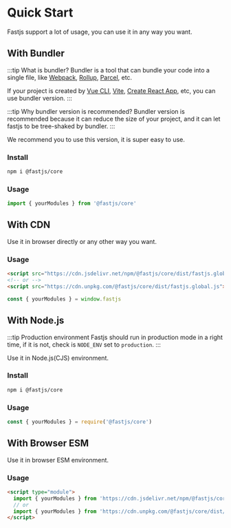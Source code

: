 # Quick Start

Fastjs support a lot of usage, you can use it in any way you want.

## With Bundler <Badge text="Recommended" />

:::tip What is bundler?
Bundler is a tool that can bundle your code into a single file, like [Webpack](https://webpack.js.org/), [Rollup](https://rollupjs.org/guide/en/), [Parcel](https://parceljs.org/), etc.

If your project is created by [Vue CLI](https://cli.vuejs.org/), [Vite](https://vitejs.dev/), [Create React App](https://create-react-app.dev/), etc, you can use bundler version.
:::

:::tip Why bundler version is recommended?
Bundler version is recommended because it can reduce the size of your project, and it can let fastjs to be tree-shaked by bundler.
:::

We recommend you to use this version, it is super easy to use.

### Install



```bash
npm i @fastjs/core
```

### Usage

```js
import { yourModules } from '@fastjs/core'
```

## With CDN

Use it in browser directly or any other way you want.

### Usage

```html
<script src="https://cdn.jsdelivr.net/npm/@fastjs/core/dist/fastjs.global.js"></script>
<!-- or -->
<script src="https://cdn.unpkg.com/@fastjs/core/dist/fastjs.global.js"></script>
```

```js
const { yourModules } = window.fastjs
```

## With Node.js

:::tip Production environment
Fastjs should run in production mode in a right time, if it is not, check is `NODE_ENV` set to `production`.
:::

Use it in Node.js(CJS) environment.

### Install

```bash
npm i @fastjs/core
```

### Usage

```js
const { yourModules } = require('@fastjs/core')
```

## With Browser ESM

Use it in browser ESM environment.

### Usage

```html
<script type="module">
  import { yourModules } from 'https://cdn.jsdelivr.net/npm/@fastjs/core/dist/fastjs.esm.js'
  // or
  import { yourModules } from 'https://cdn.unpkg.com/@fastjs/core/dist/fastjs.esm.js'
</script>
```